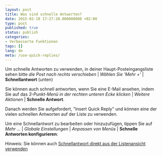 ```yaml
---
layout: post
title: Was sind schnelle Antworten?
date: 2015-02-10 17:27:28.000000000 +02:00
type: post
published: true
status: publish
categories:
- Verbesserte Funktionen
tags: []
lang: de
meta: /use-quick-replies/
---
```


Um schnelle Antworten zu verwenden, in deiner Haupt-Posteingangsliste sehen bitte *die Post nach rechts verschieben* \| *Wählen Sie 'Mehr +'* \| **Schnellantwort** (unten)

Sie können auch schnell antworten, wenn Sie eine E-Mail ansehen, indem Sie auf das *3-Punkt-Menü in der rechten unteren Ecke klicken* \| *Weitere Aktionen* \| **Schnelle Antwort**.

Danach werden Sie aufgefordert, "Insert Quick Reply" und können eine der vielen schnellen Antworten auf der Liste zu verwenden.

Um eine Schnellantwort zu bearbeiten oder hinzuzufügen, tippen Sie auf *Mehr ...* \| *Globale Einstellungen* \| *Anpassen von Menüs* \| **Schnelle Antworten konfigurieren**:

Hinweis: Sie können auch [Schnellantwort direkt aus der Listenansicht verwenden](/use-quick-replies-direct/)
